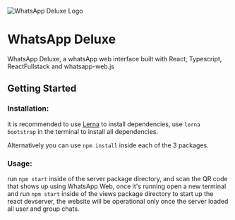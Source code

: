 ![WhatsApp Deluxe Logo](https://i.imgur.com/qaExuT5.png)

# WhatsApp Deluxe
WhatsApp Deluxe, a whatsApp web interface built with React, Typescript, ReactFullstack and whatsapp-web.js

## Getting Started

### Installation:

it is recommended to use [Lerna](https://lerna.js.org/) to install dependencies,
use `lerna bootstrap` in the terminal to install all dependencies.

Alternatively you can use `npm install` inside each of the 3 packages.

### Usage:

run `npm start` inside of the server package directory, and scan the QR code that shows up using WhatsApp Web, once it's running
open a new terminal and
run `npm start` inside of the views package directory to start up the react devserver, the website will be operational only once the server
loaded all user and group chats.


